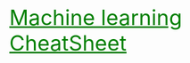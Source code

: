 
<div style="font-size:38px;color:green"><u>Machine learning CheatSheet</u></div><br/><br/>


```python

```
